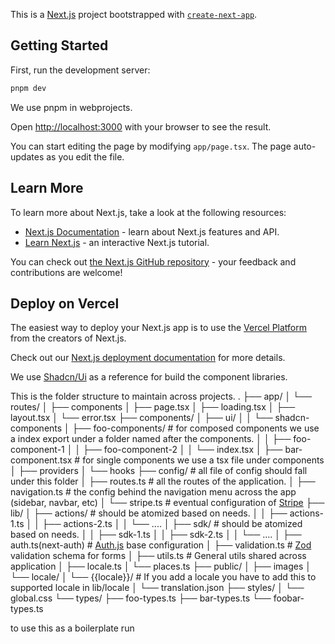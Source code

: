 This is a [Next.js](https://nextjs.org/) project bootstrapped with [`create-next-app`](https://github.com/vercel/next.js/tree/canary/packages/create-next-app).

## Getting Started

First, run the development server:

```bash
pnpm dev
```

We use pnpm in webprojects.

Open [http://localhost:3000](http://localhost:3000) with your browser to see the result.

You can start editing the page by modifying `app/page.tsx`. The page auto-updates as you edit the file.

## Learn More

To learn more about Next.js, take a look at the following resources:

-   [Next.js Documentation](https://nextjs.org/docs) - learn about Next.js features and API.
-   [Learn Next.js](https://nextjs.org/learn) - an interactive Next.js tutorial.

You can check out [the Next.js GitHub repository](https://github.com/vercel/next.js/) - your feedback and contributions are welcome!

## Deploy on Vercel

The easiest way to deploy your Next.js app is to use the [Vercel Platform](https://vercel.com/new?utm_medium=default-template&filter=next.js&utm_source=create-next-app&utm_campaign=create-next-app-readme) from the creators of Next.js.

Check out our [Next.js deployment documentation](https://nextjs.org/docs/deployment) for more details.

We use [Shadcn/Ui](https://ui.shadcn.com/docs) as a reference for build the component libraries.

This is the folder structure to maintain across projects.
.
├── app/
│ └── routes/
│ ├── components
│ ├── page.tsx
│ ├── loading.tsx
│ ├── layout.tsx
│ └── error.tsx
├── components/
│ ├── ui/
│ │ └── shadcn-components
│ ├── foo-components/ # for composed components we use a index export under a folder named after the components.
│ │ ├── foo-component-1
│ │ ├── foo-component-2
│ │ └── index.tsx
│ ├── bar-component.tsx # for single components we use a tsx file under components
│ ├── providers
│ └── hooks
├── config/ # all file of config should fall under this folder
│ ├── routes.ts # all the routes of the application.
│ ├── navigation.ts # the config behind the navigation menu across the app (sidebar, navbar, etc)
│ └── stripe.ts # eventual configuration of [Stripe](https://docs.stripe.com/)
├── lib/
│ ├── actions/ # should be atomized based on needs.
│ │ ├── actions-1.ts
│ │ ├── actions-2.ts
│ │ └── ....
│ ├── sdk/ # should be atomized based on needs.
│ │ ├── sdk-1.ts
│ │ ├── sdk-2.ts
│ │ └── ....
│ ├── auth.ts(next-auth) # [Auth.js](https://authjs.dev/) base configuration
│ ├── validation.ts # [Zod](https://zod.dev/) validation schema for forms
│ ├── utils.ts # General utils shared across application
│ ├── locale.ts
│ └── places.ts
├── public/
│ ├── images
│ └── locale/
│ └── {{locale}}/ # If you add a locale you have to add this to supported locale in lib/locale
│ └── translation.json
├── styles/
│ └── global.css
└── types/
├── foo-types.ts
├── bar-types.ts
└── foobar-types.ts

to use this as a boilerplate run

```create-next-app --example https://github.com/wezard-it/nextjs-boilerplate

```
